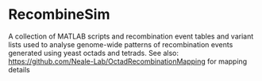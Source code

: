 # RecombineSim
A collection of MATLAB scripts and recombination event tables and variant lists used to analyse genome-wide patterns
of recombination events generated using yeast octads and tetrads.
See also: https://github.com/Neale-Lab/OctadRecombinationMapping for mapping details
